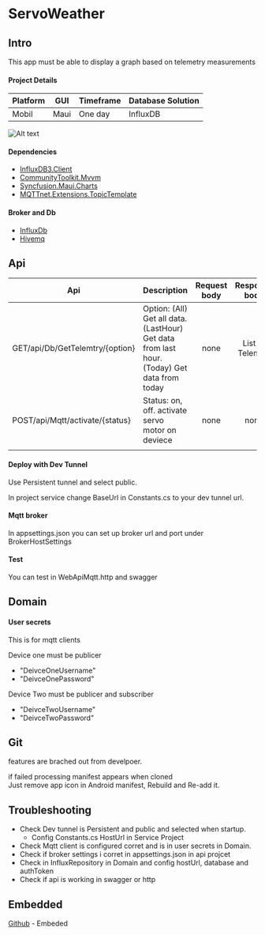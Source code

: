 # ServoWeather

## Intro

This app must be able to display a graph based on telemetry measurements

#### Project Details
| Platform | GUI | Timeframe | Database Solution |
|----------|-----|-----------|-------------------|
|Mobil | Maui | One day | InfluxDB |



![Alt text](https://ilearn.eucsyd.dk/pluginfile.php/840871/course/section/202846/OverviewIoT.drawio.png)

#### Dependencies

- [InfluxDB3.Client](https://github.com/InfluxCommunity/influxdb3-csharp/tree/main/Client)
- [CommunityToolkit.Mvvm](https://github.com/CommunityToolkit/dotnet)
- [Syncfusion.Maui.Charts](https://www.syncfusion.com/maui-controls?utm_source=nuget&utm_medium=listing)
- [MQTTnet.Extensions.TopicTemplate](https://github.com/dotnet/MQTTnet)

#### Broker and Db

- [InfluxDb](https://cloud2.influxdata.com)
- [Hivemq](https://www.hivemq.com)

## Api

| Api                             | Description                                                                                 | Request body |   Response body  |
|---------------------------------|---------------------------------------------------------------------------------------------|:------------:|:----------------:|
| GET/api/Db/GetTelemtry/{option} | Option: (All) Get all data. (LastHour) Get data from last hour. (Today) Get data from today | none         | List of Telemtry |
| POST/api/Mqtt/activate/{status} | Status: on, off. activate servo motor on deviece                                            | none         | none             |
|                                 |                                                                                             |              |                  |

#### Deploy with Dev Tunnel

Use Persistent tunnel and select public.

In project service change BaseUrl in Constants.cs to your dev tunnel url.

#### Mqtt broker

In appsettings.json you can set up broker url and port under BrokerHostSettings

#### Test

You can test in WebApiMqtt.http and swagger

## Domain

#### User secrets

This is for mqtt clients

Device one must be publicer

- "DeivceOneUsername" 
- "DeivceOnePassword"

Device Two must be publicer and subscriber

- "DeivceTwoUsername"
- "DeivceTwoPassword"




## Git

features are brached out from develpoer.

if failed processing manifest appears when cloned  
Just remove app icon in Android manifest,
Rebuild and Re-add it.

## Troubleshooting

- Check Dev tunnel is Persistent and public and selected when startup.
  - Config Constants.cs HostUrl in Service Project 
- Check Mqtt client is configured corret and is in user secrets in Domain.
- Check if broker settings i corret in appsettings.json in api projcet
- Check in InfluxRepository in Domain and config hostUrl, database and authToken
- Check if api is working in swagger or http
  
## Embedded

[Github](https://github.com/Cabuxito/MqttWebApiInfluxDB/tree/feature/InfluxDB) - Embeded 
